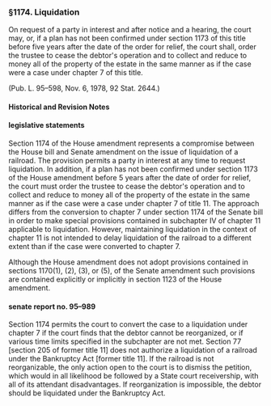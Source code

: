 ### §1174. Liquidation ###

On request of a party in interest and after notice and a hearing, the court may, or, if a plan has not been confirmed under section 1173 of this title before five years after the date of the order for relief, the court shall, order the trustee to cease the debtor's operation and to collect and reduce to money all of the property of the estate in the same manner as if the case were a case under chapter 7 of this title.

(Pub. L. 95–598, Nov. 6, 1978, 92 Stat. 2644.)

#### Historical and Revision Notes ####

#### legislative statements ####

Section 1174 of the House amendment represents a compromise between the House bill and Senate amendment on the issue of liquidation of a railroad. The provision permits a party in interest at any time to request liquidation. In addition, if a plan has not been confirmed under section 1173 of the House amendment before 5 years after the date of order for relief, the court must order the trustee to cease the debtor's operation and to collect and reduce to money all of the property of the estate in the same manner as if the case were a case under chapter 7 of title 11. The approach differs from the conversion to chapter 7 under section 1174 of the Senate bill in order to make special provisions contained in subchapter IV of chapter 11 applicable to liquidation. However, maintaining liquidation in the context of chapter 11 is not intended to delay liquidation of the railroad to a different extent than if the case were converted to chapter 7.

Although the House amendment does not adopt provisions contained in sections 1170(1), (2), (3), or (5), of the Senate amendment such provisions are contained explicitly or implicitly in section 1123 of the House amendment.

#### senate report no. 95–989 ####

Section 1174 permits the court to convert the case to a liquidation under chapter 7 if the court finds that the debtor cannot be reorganized, or if various time limits specified in the subchapter are not met. Section 77 [section 205 of former title 11] does not authorize a liquidation of a railroad under the Bankruptcy Act [former title 11]. If the railroad is not reorganizable, the only action open to the court is to dismiss the petition, which would in all likelihood be followed by a State court receivership, with all of its attendant disadvantages. If reorganization is impossible, the debtor should be liquidated under the Bankruptcy Act.